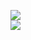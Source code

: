 [![](https://img.shields.io/badge/Made%20With-Github%20Spray-lightgrey.svg?style=for-the-badge&logo=github)](https://github.com/Annihil/github-spray#25335)  
[![](https://i.imgur.com/2DrTn0Z.gif)](https://github.com/Annihil/github-spray)